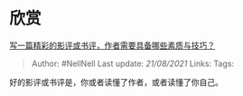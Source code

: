 # 欣赏
[写一篇精彩的影评或书评，作者需要具备哪些素质与技巧？](https://www.zhihu.com/question/19716927/answer/12744207)

> Author: #NellNell 
> Last update: *21/08/2021* 
> Links:
> Tags:   

好的影评或书评是，你或者读懂了作者，或者读懂了你自己。